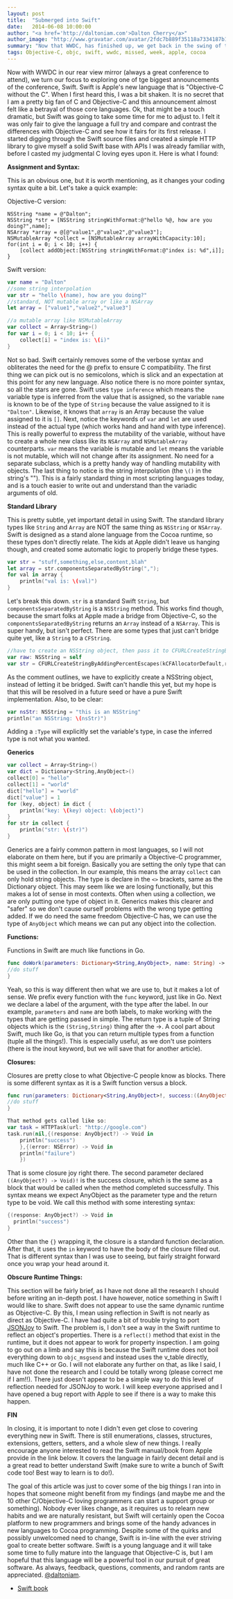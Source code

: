```yaml
---
layout: post
title:  "Submerged into Swift"
date:   2014-06-08 10:00:00
author: "<a href='http://daltoniam.com'>Dalton Cherry</a>"
author_image: "http://www.gravatar.com/avatar/2fdc7b889f35118a7334187b15c5b957.png?r=x&amp;s=320"
summary: "Now that WWDC, has finished up, we get back in the swing of things with a in depth look at swift."
tags: Objective-C, objc, swift, wwdc, missed, week, apple, cocoa
---
```


Now with WWDC in our rear view mirror (always a great conference to attend), we turn our focus to exploring one of tge biggest announcements of the conference, Swift. Swift is Apple's new language that is "Objective-C without the C". When I first heard this, I was a bit shaken. It is no secret that I am a pretty big fan of C and Objective-C and this announcement almost felt like a betrayal of those core languages. Ok, that might be a touch dramatic, but Swift was going to take some time for me to adjust to. I felt it was only fair to give the language a full try and compare and contrast the differences with Objective-C and see how it fairs for its first release. I started digging through the Swift source files and created a simple HTTP library to give myself a solid Swift base with APIs I was already familiar with, before I casted my judgmental C loving eyes upon it. Here is what I found:

**Assignment and Syntax:**

This is an obvious one, but it is worth mentioning, as it changes your coding syntax quite a bit. Let's take a quick example:

Objective-C version:

```objc
NSString *name = @"Dalton";
NSString *str = [NSString stringWithFormat:@"hello %@, how are you doing?",name];
NSArray *array = @[@"value1",@"value2",@"value3"];
NSMutableArray *collect = [NSMutableArray arrayWithCapacity:10];
for(int i = 0; i < 10; i++) {
    [collect addObject:[NSString stringWithFormat:@"index is: %d",i]];
}
```

Swift version:

```swift
var name = "Dalton"
//some string interpolation
var str = "hello \(name), how are you doing?"
//standard, NOT mutable array or like a NSArray
let array = ["value1","value2","value3"]

//a mutable array like NSMutableArray
var collect = Array<String>()
for var i = 0; i < 10; i++ {
    collect[i] = "index is: \(i)"
}
```

Not so bad. Swift certainly removes some of the verbose syntax and obliterates the need for the @ prefix to ensure C compatibility. The first thing we can pick out is no semicolons, which is slick and an expectation at this point for any new language. Also notice there is no more pointer syntax, so all the stars are gone. Swift uses `type inference` which means the variable type is inferred from the value that is assigned, so the variable `name` is known to be of the type of `String` because the value assigned to it is `"Dalton"`. Likewise, it knows that `array` is an Array because the value assigned to it is `[]`. Next, notice the keywords of `var` and `let` are used instead of the actual type (which works hand and hand with type inference). This is really powerful to express the mutability of the variable, without have to create a whole new class like its `NSArray` and `NSMutableArray` counterparts. `var` means the variable is mutable and `let` means the variable is not mutable, which will not change after its assignment. No need for a separate subclass, which is a pretty handy way of handling mutability with objects. The last thing to notice is the string interpolation (the `\()` in the string's ""). This is a fairly standard thing in most scripting languages today, and is a touch easier to write out and understand than the variadic arguments of old.

**Standard Library**

This is pretty subtle, yet important detail in using Swift. The standard library types like `String` and `Array` are NOT the same thing as `NSString` or `NSArray`. Swift is designed as a stand alone language from the Cocoa runtime, so these types don't directly relate. The kids at Apple didn't leave us hanging though, and created some automatic logic to properly bridge these types.

```swift
var str = "stuff,something,else,content,blah"
let array = str.componentsSeparatedByString(",");
for val in array {
    println("val is: \(val)")
}
```

Let's break this down. `str` is a standard Swift `String`, but `componentsSeparatedByString` is a `NSString` method. This works find though, because the smart folks at Apple made a bridge from Objective-C, so the `componentsSeparatedByString` returns an `Array` instead of a `NSArray`. This is super handy, but isn't perfect. There are some types that just can't bridge quite yet, like a `String` to a `CFString`.

```swift
//have to create an NSString object, then pass it to CFURLCreateStringByAddingPercentEscapes, as it expects a CFString, which only bridges to a NSString currently.
var raw: NSString = self
var str = CFURLCreateStringByAddingPercentEscapes(kCFAllocatorDefault,raw,"[].",":/?&=;+!@#$()',*",CFStringConvertNSStringEncodingToEncoding(NSUTF8StringEncoding))
```

As the comment outlines, we have to explicitly create a NSString object, instead of letting it be bridged. Swift can't handle this yet, but my hope is that this will be resolved in a future seed or have a pure Swift implementation. Also, to be clear:

```swift
var nsStr: NSString = "this is an NSString"
println("an NSString: \(nsStr)")
```

Adding a `:Type` will explicitly set the variable's type, in case the inferred type is not what you wanted.


**Generics**

```swift
var collect = Array<String>()
var dict = Dictionary<String,AnyObject>()
collect[0] = "hello"
collect[1] = "world"
dict["hello"] = "world"
dict["value"] = 1
for (key, object) in dict {
    println("key: \(key) object: \(object)")
}
for str in collect {
    println("str: \(str)")
}
```

Generics are a fairly common pattern in most languages, so I will not elaborate on them here, but if you are primarily a Objective-C programmer, this might seem a bit foreign. Basically you are setting the only type that can be used in the collection. In our example, this means the array `collect` can only hold string objects. The type is declare in the `<>` brackets, same as the Dictionary object. This may seem like we are losing functionally, but this makes a lot of sense in most contexts. Often when using a collection, we are only putting one type of object in it. Generics makes this clearer and "safer" so we don't cause ourself problems with the wrong type getting added. If we do need the same freedom Objective-C has, we can use the type of `AnyObject` which means we can put any object into the collection.

**Functions:**

Functions in Swift are much like functions in Go.

```swift
func doWork(parameters: Dictionary<String,AnyObject>, name: String) -> (String,String) {
//do stuff
}
```

Yeah, so this is way different then what we are use to, but it makes a lot of sense. We prefix every function with the `func` keyword, just like in Go. Next we declare a label of the argument, with the type after the label. In our example, `parameters` and `name` are both labels, to make working with the types that are getting passed in simple. The return type is a tuple of String objects which is the `(String,String)` thing after the ->. A cool part about Swift, much like Go, is that you can return multiple types from a function (tuple all the things!). This is especially useful, as we don't use pointers (there is the inout keyword, but we will save that for another article).

**Closures:**

Closures are pretty close to what Objective-C people know as blocks. There is some different syntax as it is a Swift function versus a block.

```swift
func run(parameters: Dictionary<String,AnyObject>!, success:((AnyObject?) -> Void)!, failure:((NSError) -> Void)!) {
//do stuff
}

That method gets called like so:
var task = HTTPTask(url: "http://google.com")
task.run(nil,{(response: AnyObject?) -> Void in
    println("success")
    },{(error: NSError) -> Void in
    println("failure")
    })
```

That is some closure joy right there. The second parameter declared `((AnyObject?) -> Void)!` is the success closure, which is the same as a block that would be called when the method completed successfully. This syntax means we expect AnyObject as the parameter type and the return type to be void. We call this method with some interesting syntax:

```swift
{(response: AnyObject?) -> Void in
  println("success")
}
```
Other than the `{}` wrapping it, the closure is a standard function declaration. After that, it uses the `in` keyword to have the body of the closure filled out. That is different syntax than I was use to seeing, but fairly straight forward once you wrap your head around it.

**Obscure Runtime Things:**

This section will be fairly brief, as I have not done all the research I should before writing an in-depth post. I have however, notice something in Swift I would like to share. Swift does not appear to use the same dynamic runtime as Objective-C. By this, I mean using reflection in Swift is not nearly as direct as Objective-C. I have had quite a bit of trouble trying to port [JSONJoy](https://github.com/daltoniam/JSONJoy) to Swift. The problem is, I don't see a way in the Swift runtime to reflect an object's properties. There is a `reflect()` method that exist in the runtime, but it does not appear to work for property inspection. I am going to go out on a limb and say this is because the Swift runtime does not boil everything down to `objc_msgsend` and instead uses the v_table directly, much like C++ or Go. I will not elaborate any further on that, as like I said, I have not done the research and I could be totally wrong (please correct me if I am!!). There just doesn't appear to be a simple way to do this level of reflection needed for JSONJoy to work. I will keep everyone apprised and I have opened a bug report with Apple to see if there is a way to make this happen.


**FIN**

In closing, it is important to note I didn't even get close to covering everything new in Swift. There is still enumerations, classes, structures, extensions, getters, setters, and a whole slew of new things. I really encourage anyone interested to read the Swift manual/book from Apple provide in the link below. It covers the language in fairly decent detail and is a great read to better understand Swift (make sure to write a bunch of Swift code too! Best way to learn is to do!).

The goal of this article was just to cover some of the big things I ran into in hopes that someone might benefit from my findings (and maybe me and the 10 other C/Objective-C loving programmers can start a support group or something). Nobody ever likes change, as it requires us to relearn new habits and we are naturally resistant, but Swift will certainly open the Cocoa platform to new programmers and brings some of the handy advances in new languages to Cocoa programming. Despite some of the quirks and possibly unwelcomed need to change, Swift is in-line with the ever striving goal to create better software. Swift is a young language and it will take some time to fully mature into the language that Objective-C is, but I am hopeful that this language will be a powerful tool in our pursuit of great software. As always, feedback, questions, comments, and random rants are appreciated. [@daltoniam](https://twitter.com/daltoniam).

- [Swift book](https://itunes.apple.com/us/book/swift-programming-language/id881256329?mt=11)


